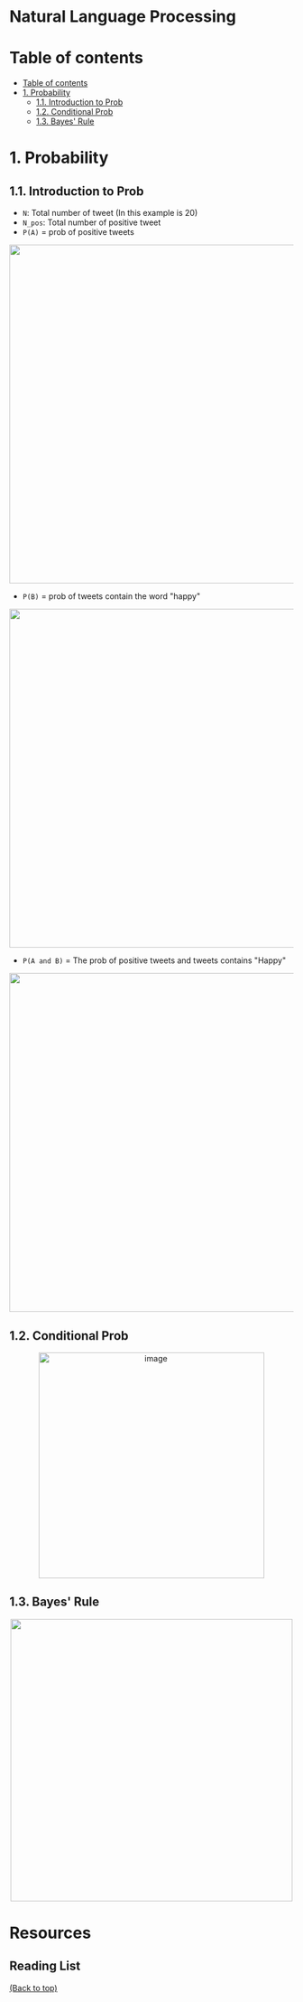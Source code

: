 # Natural Language Processing

# Table of contents
- [Table of contents](#table-of-contents)
- [1. Probability](#1-probability)
  - [1.1. Introduction to Prob](#11-introduction-to-prob)
  - [1.2. Conditional Prob](#12-conditional-prob)
  - [1.3. Bayes' Rule](#13-bayes-rule)

# 1. Probability
## 1.1. Introduction to Prob
- `N`: Total number of tweet (In this example is 20)
- `N_pos`: Total number of positive tweet
- `P(A)` = prob of positive tweets 
<p align="center">
<img src="https://user-images.githubusercontent.com/64508435/161574869-a7afc8a4-2aae-47ab-b0b6-936a87e04af6.png" width="600" />
</p>

- `P(B)` = prob of tweets contain the word "happy"
<p align="center">
<img src="https://user-images.githubusercontent.com/64508435/161575054-21084164-09e2-433d-a7e8-ce56cf032a36.png" width="600" />
</p>

- `P(A and B)` = The prob of positive tweets and tweets contains "Happy"
<p align="center">
<img src="https://user-images.githubusercontent.com/64508435/161575517-36e321e7-17b8-431e-9138-4f45e56302c0.png" width="600" />
</p>

## 1.2. Conditional Prob
<p align="center">
<img width="400" alt="image" src="https://user-images.githubusercontent.com/64508435/161575916-0bd09d85-9e24-4dab-b7a2-92cc39d47266.png">
</p>

## 1.3. Bayes' Rule
<p align="center">
<img src="https://user-images.githubusercontent.com/64508435/161576372-a65836e2-585e-40ef-b9e9-3be721cd322f.png" width="500" />
</p>

# Resources
## Reading List

[(Back to top)](#table-of-contents)
